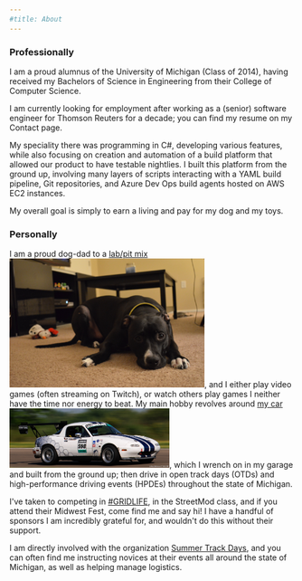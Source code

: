 ```yaml
---
#title: About
---
```


### Professionally

I am a proud alumnus of the University of Michigan (Class of 2014), having received my Bachelors of Science in Engineering from their College of Computer Science. 

I am currently looking for employment after working as a (senior) software engineer for Thomson Reuters for a decade; you can find my resume on my Contact page.

My speciality there was programming in C#, developing various features, while also focusing on creation and automation of a build platform that allowed our product to have testable nightlies. I built this platform from the ground up, involving many layers of scripts interacting with a YAML build pipeline, Git repositories, and Azure Dev Ops build agents hosted on AWS EC2 instances. 

My overall goal is simply to earn a living and pay for my dog and my toys.

### Personally

I am a proud dog-dad to a <a class="hover_img" href="/assets/images/cassie.jpg">lab/pit mix<span><img src="/assets/images/cassie.jpg" height="228px" width="345px"/></span></a>, and I either play video games (often streaming on Twitch), or watch others play games I neither have the time nor energy to beat. My main hobby revolves around <a class="hover_img" href="/assets/images/miata.png">my car<span><img src="/assets/images/miata.png" height="105px" width="283px"/></span></a>, which I wrench on in my garage and built from the ground up; then drive in open track days (OTDs) and high-performance driving events (HPDEs) throughout the state of Michigan. 

I've taken to competing in <a href="https://www.grid.life">#GRIDLIFE</a>, in the StreetMod class, and if you attend their Midwest Fest, come find me and say hi! I have a handful of sponsors I am incredibly grateful for, and wouldn't do this without their support.

I am directly involved with the organization <a href="https://www.summertrackdays.com">Summer Track Days</a>, and you can often find me instructing novices at their events all around the state of Michigan, as well as helping manage logistics.
